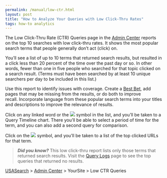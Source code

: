 ```yaml
---
permalink: /manual/low-ctr.html
layout: post
title: "How to Analyze Your Queries with Low Click-Thru Rates"
tags: how-to analytics
---
```

<p>The Low Click-Thru Rate (CTR) Queries page in the <a href="http://search.usa.gov/affiliates/home">Admin Center</a> reports on the top 10 searches with low click-thru rates. It shows the most popular search terms that people generally don’t act (click) on. </p>
<p>You&#8217;ll see a list of up to 10 terms that returned search results, but resulted in a click less than 20 percent of the time over the past day or so. In other words, fewer than one in five people who searched for that topic clicked on a search result. (Terms must have been searched by at least 10 unique searchers per day to be included in this list.)</p>
<p>Use this report to identify issues with coverage. Create a <a href="/blog/how-to-highlight-best-bets.html">Best Bet</a>, add pages that may be missing from the results, or do both to improve recall. Incorporate language from these popular search terms into your titles and descriptions to improve the relevance of results. </p>
<p>Click on any linked word or the <img class="img-polaroid" src="http://f22818b4dfc10241d8a3-f1564c64756a8cfee25b6b19953b1d23.r31.cf2.rackcdn.com/tumblr_mceq7b8LbQ1qid15q.png"/> symbol in the list, and you&#8217;ll be taken to a Query Timeline chart. There you&#8217;ll be able to select a period of time for the term, and you can also add a second query for comparison.</p>
<p>Click on the <img class="img-polaroid" src="http://f22818b4dfc10241d8a3-f1564c64756a8cfee25b6b19953b1d23.r31.cf2.rackcdn.com/tumblr_mceqaa2dn41qid15q.png"/> symbol, and you&#8217;ll be taken to a list of the top clicked URLs for that term.</p>
<blockquote>
<p><em><strong>Did you know?</strong> </em>This low click-thru report lists only those terms that returned search results. Visit the <a href="/blog/how-to-analyze-your-query-logs.html">Query Logs</a> page to see the top queries that returned no results.</p>
</blockquote>
<p><a href="http://usasearch.howto.gov/">USASearch</a> &gt; <a href="http://search.usa.gov/affiliates/home">Admin Center</a> &gt; YourSite &gt; Low CTR Queries</p>
